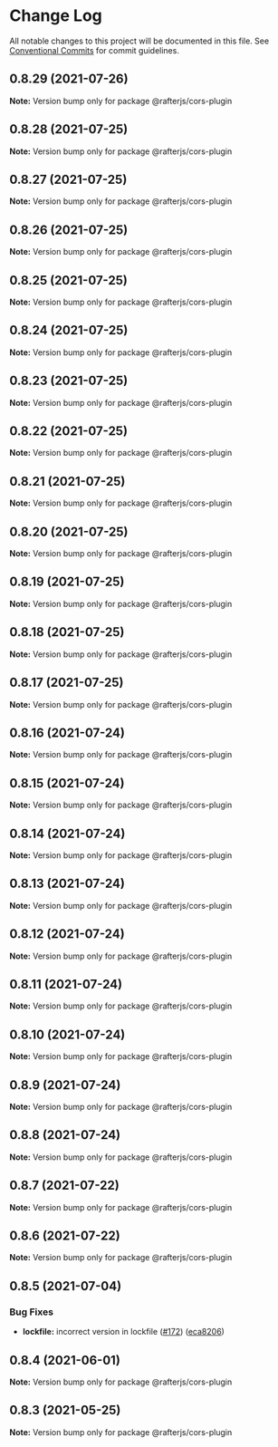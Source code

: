 # Change Log

All notable changes to this project will be documented in this file.
See [Conventional Commits](https://conventionalcommits.org) for commit guidelines.

## 0.8.29 (2021-07-26)

**Note:** Version bump only for package @rafterjs/cors-plugin





## 0.8.28 (2021-07-25)

**Note:** Version bump only for package @rafterjs/cors-plugin





## 0.8.27 (2021-07-25)

**Note:** Version bump only for package @rafterjs/cors-plugin





## 0.8.26 (2021-07-25)

**Note:** Version bump only for package @rafterjs/cors-plugin





## 0.8.25 (2021-07-25)

**Note:** Version bump only for package @rafterjs/cors-plugin





## 0.8.24 (2021-07-25)

**Note:** Version bump only for package @rafterjs/cors-plugin





## 0.8.23 (2021-07-25)

**Note:** Version bump only for package @rafterjs/cors-plugin





## 0.8.22 (2021-07-25)

**Note:** Version bump only for package @rafterjs/cors-plugin





## 0.8.21 (2021-07-25)

**Note:** Version bump only for package @rafterjs/cors-plugin





## 0.8.20 (2021-07-25)

**Note:** Version bump only for package @rafterjs/cors-plugin





## 0.8.19 (2021-07-25)

**Note:** Version bump only for package @rafterjs/cors-plugin





## 0.8.18 (2021-07-25)

**Note:** Version bump only for package @rafterjs/cors-plugin





## 0.8.17 (2021-07-25)

**Note:** Version bump only for package @rafterjs/cors-plugin





## 0.8.16 (2021-07-24)

**Note:** Version bump only for package @rafterjs/cors-plugin





## 0.8.15 (2021-07-24)

**Note:** Version bump only for package @rafterjs/cors-plugin





## 0.8.14 (2021-07-24)

**Note:** Version bump only for package @rafterjs/cors-plugin





## 0.8.13 (2021-07-24)

**Note:** Version bump only for package @rafterjs/cors-plugin





## 0.8.12 (2021-07-24)

**Note:** Version bump only for package @rafterjs/cors-plugin





## 0.8.11 (2021-07-24)

**Note:** Version bump only for package @rafterjs/cors-plugin





## 0.8.10 (2021-07-24)

**Note:** Version bump only for package @rafterjs/cors-plugin





## 0.8.9 (2021-07-24)

**Note:** Version bump only for package @rafterjs/cors-plugin





## 0.8.8 (2021-07-24)

**Note:** Version bump only for package @rafterjs/cors-plugin





## 0.8.7 (2021-07-22)

**Note:** Version bump only for package @rafterjs/cors-plugin





## 0.8.6 (2021-07-22)

**Note:** Version bump only for package @rafterjs/cors-plugin





## 0.8.5 (2021-07-04)


### Bug Fixes

* **lockfile:** incorrect version in lockfile ([#172](https://github.com/rafterjs/rafter/issues/172)) ([eca8206](https://github.com/rafterjs/rafter/commit/eca820680574c45714a5cf56560b5f41a1553fa1))





## 0.8.4 (2021-06-01)

**Note:** Version bump only for package @rafterjs/cors-plugin

## 0.8.3 (2021-05-25)

**Note:** Version bump only for package @rafterjs/cors-plugin
